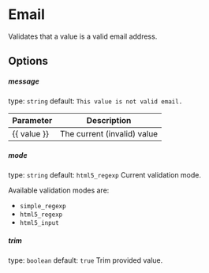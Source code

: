 # Email
Validates that a value is a valid email address.

## Options

##### message
type: `string` default: `This value is not valid email.`

| Parameter | Description |
|---|---|
| {{ value }} | The current (invalid) value

##### mode
type: `string` default: `html5_regexp` Current validation mode.  

Available validation modes are:
- ```simple_regexp```
- ```html5_regexp``` 
- ```html5_input```

##### trim
type: `boolean` default: `true` 
Trim provided value.  

